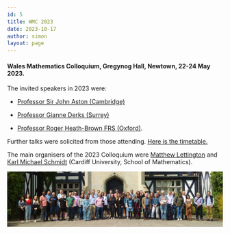 ```yaml
---
id: 5
title: WMC 2023
date: 2023-10-17
author: simon
layout: page
---
```


#### Wales Mathematics Colloquium, Gregynog Hall, Newtown, 22-24 May 2023. 


The invited speakers in 2023 were:
- [Professor Sir John Aston (Cambridge)](http://www.statslab.cam.ac.uk/~jada2/)<BR>


- [Professor Gianne Derks (Surrey)](https://www.surrey.ac.uk/people/gianne-derks)<BR>

     
- [Professor Roger Heath-Brown FRS (Oxford)](https://www.maths.ox.ac.uk/people/roger.heath-brown).<BR>

  
Further talks were solicited from those attending.
<a href = "/media/Gregynog23_timetable.pdf">Here is the timetable.</a>


The main organisers of the 2023 Colloquium were [Matthew Lettington](https://www.cardiff.ac.uk/people/view/140706-lettington-matthew) and [Karl Michael Schmidt](https://www.cardiff.ac.uk/people/view/98668-schmidt-karl) (Cardiff University, School of Mathematics).



<img style="float: center;" src="/media/Gregynog_WMC_2023_group.jpg" width="800pt" alt="Group photo of 2023 Participants" />





